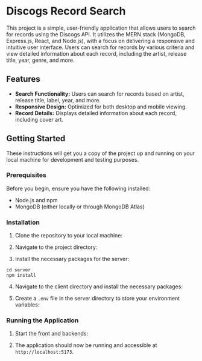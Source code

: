 # Discogs Record Search

This project is a simple, user-friendly application that allows users to search for records using the Discogs API. It utilizes the MERN stack (MongoDB, Express.js, React, and Node.js), with a focus on delivering a responsive and intuitive user interface. Users can search for records by various criteria and view detailed information about each record, including the artist, release title, year, genre, and more.

## Features

- **Search Functionality:** Users can search for records based on artist, release title, label, year, and more.
- **Responsive Design:** Optimized for both desktop and mobile viewing.
- **Record Details:** Displays detailed information about each record, including cover art.

## Getting Started

These instructions will get you a copy of the project up and running on your local machine for development and testing purposes.

### Prerequisites

Before you begin, ensure you have the following installed:

- Node.js and npm
- MongoDB (either locally or through MongoDB Atlas)

### Installation

1. Clone the repository to your local machine:

2. Navigate to the project directory:

3. Install the necessary packages for the server:

```
cd server
npm install
```

4. Navigate to the client directory and install the necessary packages:

5. Create a `.env` file in the server directory to store your environment variables:

### Running the Application

1. Start the front and backends:

2. The application should now be running and accessible at `http://localhost:5173`.
